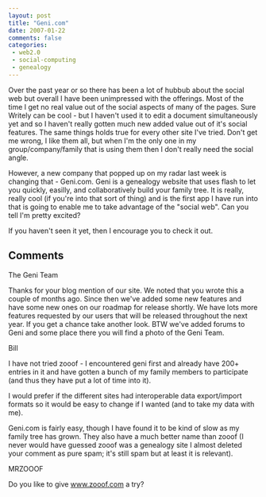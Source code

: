 ```yaml
---
layout: post
title: "Geni.com"
date: 2007-01-22
comments: false
categories:
 - web2.0
 - social-computing
 - genealogy
---
```

Over the past year or so there has been a lot of hubbub about the social web
but overall I have been unimpressed with the offerings. Most of the time I get
no real value out of the social aspects of many of the pages. Sure Writely can
be cool - but I haven't used it to edit a document simultaneously yet and so I
haven't really gotten much new added value out of it's social features. The
same things holds true for every other site I've tried. Don't get me wrong, I
like them all, but when I'm the only one in my group/company/family that is
using them then I don't really need the social angle.  
  
However, a new company that popped up on my radar last week is changing that -
Geni.com. Geni is a genealogy website that uses flash to let you quickly,
easilly, and collaboratively build your family tree. It is really, really cool
(if you're into that sort of thing) and is the first app I have run into that
is going to enable me to take advantage of the "social web". Can you tell I'm
pretty excited?  
  
If you haven't seen it yet, then I encourage you to check it out.

## Comments

The Geni Team

Thanks for your blog mention of our site. We noted that you wrote this a
couple of months ago. Since then we've added some new features and have some
new ones on our roadmap for release shortly. We have lots more features
requested by our users that will be released throughout the next year. If you
get a chance take another look. BTW we've added forums to Geni and some place
there you will find a photo of the Geni Team.

Bill

I have not tried zooof - I encountered geni first and already have 200+
entries in it and have gotten a bunch of my family members to participate (and
thus they have put a lot of time into it).  
  
I would prefer if the different sites had interoperable data export/import
formats so it would be easy to change if I wanted (and to take my data with
me).  
  
Geni.com is fairly easy, though I have found it to be kind of slow as my
family tree has grown. They also have a much better name than zooof (I never
would have guessed zooof was a genealogy site I almost deleted your comment as
pure spam; it's still spam but at least it is relevant).

MRZOOOF

Do you like to give www.zooof.com a try?

